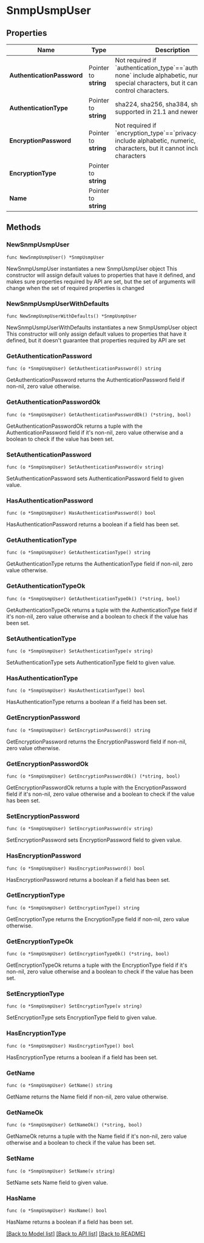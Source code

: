 # SnmpUsmpUser

## Properties

Name | Type | Description | Notes
------------ | ------------- | ------------- | -------------
**AuthenticationPassword** | Pointer to **string** | Not required if &#x60;authentication_type&#x60;&#x3D;&#x3D;&#x60;authentication-none&#x60; include alphabetic, numeric, and special characters, but it cannot include control characters. | [optional] 
**AuthenticationType** | Pointer to **string** | sha224, sha256, sha384, sha512 are supported in 21.1 and newer release | [optional] 
**EncryptionPassword** | Pointer to **string** | Not required if &#x60;encryption_type&#x60;&#x3D;&#x3D;&#x60;privacy-none&#x60; include alphabetic, numeric, and special characters, but it cannot include control characters | [optional] 
**EncryptionType** | Pointer to **string** |  | [optional] 
**Name** | Pointer to **string** |  | [optional] 

## Methods

### NewSnmpUsmpUser

`func NewSnmpUsmpUser() *SnmpUsmpUser`

NewSnmpUsmpUser instantiates a new SnmpUsmpUser object
This constructor will assign default values to properties that have it defined,
and makes sure properties required by API are set, but the set of arguments
will change when the set of required properties is changed

### NewSnmpUsmpUserWithDefaults

`func NewSnmpUsmpUserWithDefaults() *SnmpUsmpUser`

NewSnmpUsmpUserWithDefaults instantiates a new SnmpUsmpUser object
This constructor will only assign default values to properties that have it defined,
but it doesn't guarantee that properties required by API are set

### GetAuthenticationPassword

`func (o *SnmpUsmpUser) GetAuthenticationPassword() string`

GetAuthenticationPassword returns the AuthenticationPassword field if non-nil, zero value otherwise.

### GetAuthenticationPasswordOk

`func (o *SnmpUsmpUser) GetAuthenticationPasswordOk() (*string, bool)`

GetAuthenticationPasswordOk returns a tuple with the AuthenticationPassword field if it's non-nil, zero value otherwise
and a boolean to check if the value has been set.

### SetAuthenticationPassword

`func (o *SnmpUsmpUser) SetAuthenticationPassword(v string)`

SetAuthenticationPassword sets AuthenticationPassword field to given value.

### HasAuthenticationPassword

`func (o *SnmpUsmpUser) HasAuthenticationPassword() bool`

HasAuthenticationPassword returns a boolean if a field has been set.

### GetAuthenticationType

`func (o *SnmpUsmpUser) GetAuthenticationType() string`

GetAuthenticationType returns the AuthenticationType field if non-nil, zero value otherwise.

### GetAuthenticationTypeOk

`func (o *SnmpUsmpUser) GetAuthenticationTypeOk() (*string, bool)`

GetAuthenticationTypeOk returns a tuple with the AuthenticationType field if it's non-nil, zero value otherwise
and a boolean to check if the value has been set.

### SetAuthenticationType

`func (o *SnmpUsmpUser) SetAuthenticationType(v string)`

SetAuthenticationType sets AuthenticationType field to given value.

### HasAuthenticationType

`func (o *SnmpUsmpUser) HasAuthenticationType() bool`

HasAuthenticationType returns a boolean if a field has been set.

### GetEncryptionPassword

`func (o *SnmpUsmpUser) GetEncryptionPassword() string`

GetEncryptionPassword returns the EncryptionPassword field if non-nil, zero value otherwise.

### GetEncryptionPasswordOk

`func (o *SnmpUsmpUser) GetEncryptionPasswordOk() (*string, bool)`

GetEncryptionPasswordOk returns a tuple with the EncryptionPassword field if it's non-nil, zero value otherwise
and a boolean to check if the value has been set.

### SetEncryptionPassword

`func (o *SnmpUsmpUser) SetEncryptionPassword(v string)`

SetEncryptionPassword sets EncryptionPassword field to given value.

### HasEncryptionPassword

`func (o *SnmpUsmpUser) HasEncryptionPassword() bool`

HasEncryptionPassword returns a boolean if a field has been set.

### GetEncryptionType

`func (o *SnmpUsmpUser) GetEncryptionType() string`

GetEncryptionType returns the EncryptionType field if non-nil, zero value otherwise.

### GetEncryptionTypeOk

`func (o *SnmpUsmpUser) GetEncryptionTypeOk() (*string, bool)`

GetEncryptionTypeOk returns a tuple with the EncryptionType field if it's non-nil, zero value otherwise
and a boolean to check if the value has been set.

### SetEncryptionType

`func (o *SnmpUsmpUser) SetEncryptionType(v string)`

SetEncryptionType sets EncryptionType field to given value.

### HasEncryptionType

`func (o *SnmpUsmpUser) HasEncryptionType() bool`

HasEncryptionType returns a boolean if a field has been set.

### GetName

`func (o *SnmpUsmpUser) GetName() string`

GetName returns the Name field if non-nil, zero value otherwise.

### GetNameOk

`func (o *SnmpUsmpUser) GetNameOk() (*string, bool)`

GetNameOk returns a tuple with the Name field if it's non-nil, zero value otherwise
and a boolean to check if the value has been set.

### SetName

`func (o *SnmpUsmpUser) SetName(v string)`

SetName sets Name field to given value.

### HasName

`func (o *SnmpUsmpUser) HasName() bool`

HasName returns a boolean if a field has been set.


[[Back to Model list]](../README.md#documentation-for-models) [[Back to API list]](../README.md#documentation-for-api-endpoints) [[Back to README]](../README.md)


